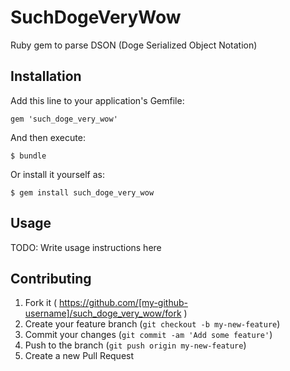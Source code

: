 # SuchDogeVeryWow

Ruby gem to parse DSON (Doge Serialized Object Notation)

## Installation

Add this line to your application's Gemfile:

    gem 'such_doge_very_wow'

And then execute:

    $ bundle

Or install it yourself as:

    $ gem install such_doge_very_wow

## Usage

TODO: Write usage instructions here

## Contributing

1. Fork it ( https://github.com/[my-github-username]/such_doge_very_wow/fork )
2. Create your feature branch (`git checkout -b my-new-feature`)
3. Commit your changes (`git commit -am 'Add some feature'`)
4. Push to the branch (`git push origin my-new-feature`)
5. Create a new Pull Request
